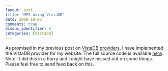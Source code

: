 ```yaml
---
layout: post
title: "MPS using VistaDB"
date: 2008-10-03
comments: true
disqus_identifier: 9
categories: [VistaDB]
---
```

As promised in my previous post on [VistaDB
providers](http://www.simplyvinay.com/Post/7/VistaDB-Providers.aspx), I
have implemented the VistaDB provider for my website. The full source
code is available
[here](http://www.simplyvinay.com/GetFile.ashx?file=MPS_VistaDB.zip).
Note : I did this in a hurry and I might have missed out on some things.
Please feel free to send feed back on this.

